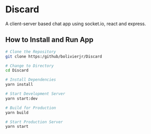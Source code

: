 # Discard

A client-server based chat app using socket.io, react and express.

## How to Install and Run App

```bash
# Clone the Repository
git clone https:/github/bolivierjr/Discard

# Change to Directory
cd Discard

# Install Dependencies
yarn install

# Start Development Server
yarn start:dev

# Build for Production
yarn build

# Start Production Server
yarn start
```
